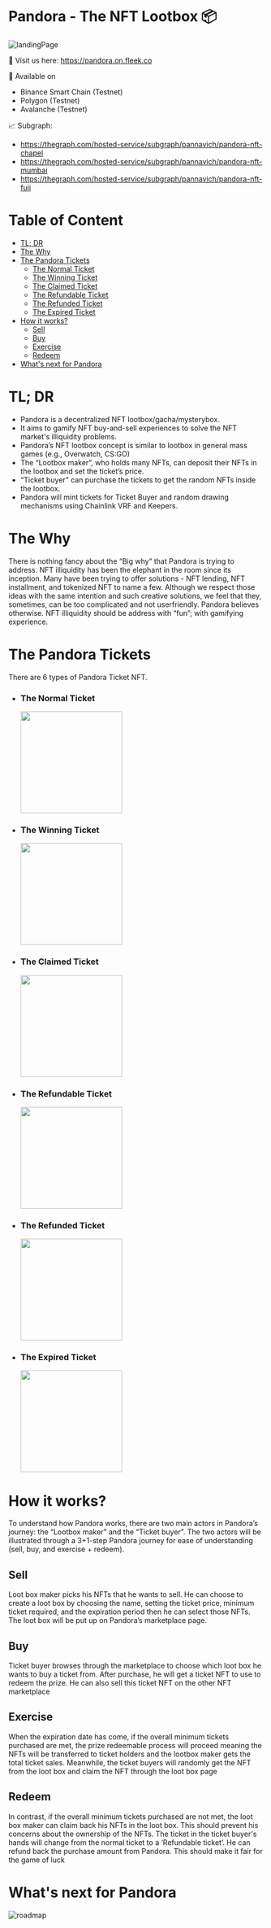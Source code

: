# Pandora - The NFT Lootbox 📦

![landingPage](./Landing_Page.png)

👀 Visit us here: https://pandora.on.fleek.co

📱 Available on

- Binance Smart Chain (Testnet)
- Polygon (Testnet)
- Avalanche (Testnet)

📈 Subgraph:

- https://thegraph.com/hosted-service/subgraph/pannavich/pandora-nft-chapel
- https://thegraph.com/hosted-service/subgraph/pannavich/pandora-nft-mumbai
- https://thegraph.com/hosted-service/subgraph/pannavich/pandora-nft-fuji

# Table of Content

- [TL; DR](#tl-dr)
- [The Why](#the-why)
- [The Pandora Tickets](#the-pandora-tickets)
  - [The Normal Ticket](#the-normal-ticket)
  - [The Winning Ticket](#the-winning-ticket)
  - [The Claimed Ticket](#the-claimed-ticket)
  - [The Refundable Ticket](#the-refundable-ticket)
  - [The Refunded Ticket](#the-refunded-ticket)
  - [The Expired Ticket](#the-expired-ticket)
- [How it works?](#how-it-works)
  - [Sell](#sell)
  - [Buy](#buy)
  - [Exercise](#exercise)
  - [Redeem](#redeem)
- [What's next for Pandora](#whats-next-for-pandora)

# TL; DR

- Pandora is a decentralized NFT lootbox/gacha/mysterybox.
- It aims to gamify NFT buy-and-sell experiences to solve the NFT market's illiquidity problems.
- Pandora’s NFT lootbox concept is similar to lootbox in general mass games (e.g., Overwatch, CS:GO)
- The “Lootbox maker”, who holds many NFTs, can deposit their NFTs in the lootbox and set the ticket’s price.
- “Ticket buyer” can purchase the tickets to get the random NFTs inside the lootbox.
- Pandora will mint tickets for Ticket Buyer and random drawing mechanisms using Chainlink VRF and Keepers.

# The Why

There is nothing fancy about the “Big why” that Pandora is trying to address. NFT
illiquidity has been the elephant in the room since its inception. Many have been
trying to offer solutions - NFT lending, NFT installment, and tokenized NFT to name
a few. Although we respect those ideas with the same intention and such creative
solutions, we feel that they, sometimes, can be too complicated and not userfriendly. Pandora believes otherwise. NFT illiquidity should be address with “fun”;
with gamifying experience.

# The Pandora Tickets

There are 6 types of Pandora Ticket NFT.

- ### The Normal Ticket

    <img src="./Normal_Tickets.png" width="200">

- ### The Winning Ticket

    <img src="./Winning_Ticket.png" width="200">

- ### The Claimed Ticket

    <img src="./Claimed_Ticket.png" width="200">

- ### The Refundable Ticket

    <img src="Refundable_Ticket.png" width="200">

- ### The Refunded Ticket

    <img src="Refunded_Ticket.png" width="200">

- ### The Expired Ticket

    <img src="Expired_Ticket.png" width="200">

# How it works?

To understand how Pandora works, there are two main actors in Pandora’s journey: the “Lootbox maker” and the “Ticket buyer”. The two actors will be illustrated through a 3+1-step Pandora journey for ease of understanding (sell, buy, and exercise + redeem).

## Sell

Loot box maker picks his NFTs that he wants to sell. He can choose to create a loot box by choosing the name, setting the ticket price, minimum ticket required, and the expiration period then he can select those NFTs. The loot box will be put up on Pandora’s marketplace page.

## Buy

Ticket buyer browses through the marketplace to choose which loot box he wants to buy a ticket from. After purchase, he will get a ticket NFT to use to redeem the prize. He can also sell this ticket NFT on the other NFT marketplace

## Exercise

When the expiration date has come, if the overall minimum tickets purchased are met, the prize redeemable process will proceed meaning the NFTs will be transferred to ticket holders and the lootbox maker gets the total ticket sales. Meanwhile, the ticket buyers will randomly get the NFT from the loot box and claim the NFT through the loot box page

## Redeem

In contrast, if the overall minimum tickets purchased are not met, the loot box maker can claim back his NFTs in the loot box. This should prevent his concerns about the ownership of the NFTs.
The ticket in the ticket buyer's hands will change from the normal ticket to a ‘Refundable ticket’. He can refund back the purchase amount from Pandora. This should make it fair for the game of luck

# What's next for Pandora

![roadmap](Roadmap.png)

